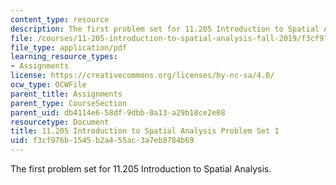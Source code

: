 ```yaml
---
content_type: resource
description: The first problem set for 11.205 Introduction to Spatial Analysis.
file: /courses/11-205-introduction-to-spatial-analysis-fall-2019/f3cf976b1545b2a455ac3a7eb8784b69_11.205f19_pset1.pdf
file_type: application/pdf
learning_resource_types:
- Assignments
license: https://creativecommons.org/licenses/by-nc-sa/4.0/
ocw_type: OCWFile
parent_title: Assignments
parent_type: CourseSection
parent_uid: db4114e6-58df-9dbb-0a13-a29b18ce2e08
resourcetype: Document
title: 11.205 Introduction to Spatial Analysis Problem Set 1
uid: f3cf976b-1545-b2a4-55ac-3a7eb8784b69
---
```

The first problem set for 11.205 Introduction to Spatial Analysis.
